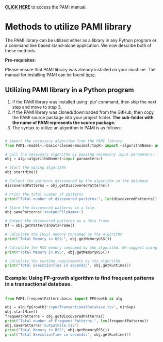 **[CLICK HERE](index.html)** to access the PAMI manual.


# Methods to utilize PAMI library

The PAMI library can be utilized either as a library in any Python program or a command line based stand-alone application. We now describe both of these methods.

**Pre-requisites:** 


Please ensure that PAMI library was already installed on your machine. The manual for installing PAMI can be found [here](installation.html).

## Utilizing PAMI library in a Python program
1. If the PAMI library was installed using 'pip' command, then skip the next step and move to step 3.
1. If the PAMI library was cloned/downloaded from the GitHub, then copy the PAMI source package into your project folder. 
    **The sub-folder with the name of PAMI represents the source package.**
1. The syntax to utilize an algorithm in PAMI is as follows:

```Python

# import the necessary algorithm from the PAMI library
from PAMI.<model>.<basic/closed/maximal/topK> import <algorithmName> as alg

# Call the necessary algorithm by passing necessary input parameters. The input parameters include inputFileName and the user-specified constraints.
obj = alg.<algorithmName>(<input parameters>)

# Start the mining algorithm
obj.startMine()

# Collect the patterns discovered by the algorithm in the database
discoveredPatterns = obj.getDiscoveredPatterns()

# Print the total number of patterns
print("Total number of discovered patterns:", len(discoveredPatterns))

# Store the discovered patterns in a file. 
obj.savePatterns('<outputFileName>')

# Output the discovered patterns as a data frame
Df = obj.getPatternInDataFrame()

# Calculate the [USS] memory consumed by the algorithm
print("Total Memory in USS:", obj.getMemoryUSS())

# Calculate the RSS memory consumed by the algorithm. We suggest using RSS memory for the memory comparison
print("Total Memory in RSS", obj.getMemoryRSS())

# Calculate the runtime requirements by the algorithm
print("Total ExecutionTime in seconds:", obj.getRuntime())


```
### Example: Using FP-growth algorithm to find frequent patterns in a transactional database.

```Python

from PAMI.frequentPattern.basic import FPGrowth as alg

obj = alg.fpGrowth('inputTransactionalDatabase.tsv', minSup)
obj.startMine()
frequentPatterns = obj.getDiscoveredPatterns()
print("Total number of Frequent Patterns:", len(frequentPatterns))
obj.savePatterns('outputFile.tsv')
print("Total Memory in RSS", obj.getMemoryRSS())
print("Total ExecutionTime in seconds:", obj.getRuntime())

```